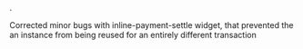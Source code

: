 .

Corrected minor bugs with inline-payment-settle widget, that prevented the an instance from being reused for an entirely different transaction
